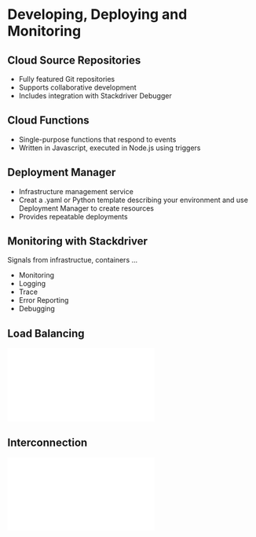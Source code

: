 # Developing, Deploying and Monitoring

## Cloud Source Repositories

* Fully featured Git repositories
* Supports collaborative development
* Includes integration with Stackdriver Debugger
</a>

## Cloud Functions

* Single-purpose functions that respond to events
* Written in Javascript, executed in Node.js using triggers
</a>

## Deployment Manager

* Infrastructure management service
* Creat a .yaml or Python template describing your environment and use Deployment Manager to create resources
* Provides repeatable deployments
</a>

## Monitoring with Stackdriver

Signals from infrastructue, containers ...

* Monitoring
* Logging
* Trace
* Error Reporting
* Debugging
</a>

## Load Balancing

![Load Balancing](./../img/gcp_load_01.md)

## Interconnection

![Interconnection](./../img/gcp_connect_01.md)
